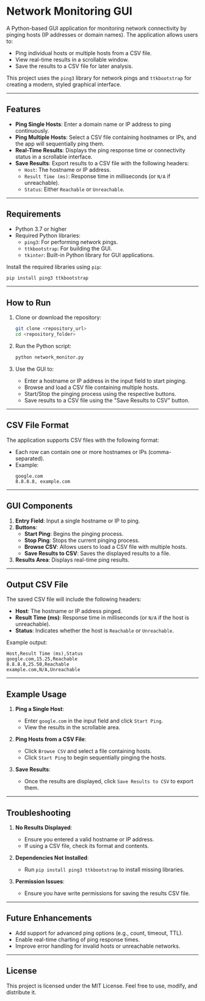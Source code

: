 
# Network Monitoring GUI

A Python-based GUI application for monitoring network connectivity by pinging hosts (IP addresses or domain names). The application allows users to:
- Ping individual hosts or multiple hosts from a CSV file.
- View real-time results in a scrollable window.
- Save the results to a CSV file for later analysis.

This project uses the `ping3` library for network pings and `ttkbootstrap` for creating a modern, styled graphical interface.

---

## Features
- **Ping Single Hosts**: Enter a domain name or IP address to ping continuously.
- **Ping Multiple Hosts**: Select a CSV file containing hostnames or IPs, and the app will sequentially ping them.
- **Real-Time Results**: Displays the ping response time or connectivity status in a scrollable interface.
- **Save Results**: Export results to a CSV file with the following headers:
  - `Host`: The hostname or IP address.
  - `Result Time (ms)`: Response time in milliseconds (or `N/A` if unreachable).
  - `Status`: Either `Reachable` or `Unreachable`.

---

## Requirements

- Python 3.7 or higher
- Required Python libraries:
  - `ping3`: For performing network pings.
  - `ttkbootstrap`: For building the GUI.
  - `tkinter`: Built-in Python library for GUI applications.

Install the required libraries using `pip`:
```bash
pip install ping3 ttkbootstrap
```

---

## How to Run

1. Clone or download the repository:
   ```bash
   git clone <repository_url>
   cd <repository_folder>
   ```

2. Run the Python script:
   ```bash
   python network_monitor.py
   ```

3. Use the GUI to:
   - Enter a hostname or IP address in the input field to start pinging.
   - Browse and load a CSV file containing multiple hosts.
   - Start/Stop the pinging process using the respective buttons.
   - Save results to a CSV file using the "Save Results to CSV" button.

---

## CSV File Format

The application supports CSV files with the following format:
- Each row can contain one or more hostnames or IPs (comma-separated).
- Example:
  ```
  google.com
  8.8.8.8, example.com
  ```

---

## GUI Components

1. **Entry Field**: Input a single hostname or IP to ping.
2. **Buttons**:
   - **Start Ping**: Begins the pinging process.
   - **Stop Ping**: Stops the current pinging process.
   - **Browse CSV**: Allows users to load a CSV file with multiple hosts.
   - **Save Results to CSV**: Saves the displayed results to a file.
3. **Results Area**: Displays real-time ping results.

---

## Output CSV File

The saved CSV file will include the following headers:
- **Host**: The hostname or IP address pinged.
- **Result Time (ms)**: Response time in milliseconds (or `N/A` if the host is unreachable).
- **Status**: Indicates whether the host is `Reachable` or `Unreachable`.

Example output:
```csv
Host,Result Time (ms),Status
google.com,15.25,Reachable
8.8.8.8,25.50,Reachable
example.com,N/A,Unreachable
```

---

## Example Usage

1. **Ping a Single Host**:
   - Enter `google.com` in the input field and click `Start Ping`.
   - View the results in the scrollable area.

2. **Ping Hosts from a CSV File**:
   - Click `Browse CSV` and select a file containing hosts.
   - Click `Start Ping` to begin sequentially pinging the hosts.

3. **Save Results**:
   - Once the results are displayed, click `Save Results to CSV` to export them.

---

## Troubleshooting

1. **No Results Displayed**:
   - Ensure you entered a valid hostname or IP address.
   - If using a CSV file, check its format and contents.

2. **Dependencies Not Installed**:
   - Run `pip install ping3 ttkbootstrap` to install missing libraries.

3. **Permission Issues**:
   - Ensure you have write permissions for saving the results CSV file.

---

## Future Enhancements

- Add support for advanced ping options (e.g., count, timeout, TTL).
- Enable real-time charting of ping response times.
- Improve error handling for invalid hosts or unreachable networks.

---

## License

This project is licensed under the MIT License. Feel free to use, modify, and distribute it.
